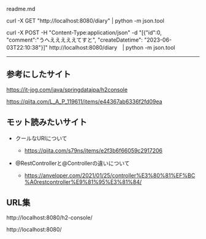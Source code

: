 readme.md


curl -X GET "http://localhost:8080/diary" | python -m json.tool

curl -X POST -H "Content-Type:application/json" -d "[{\"id\":0, \"comment\":\"うへえええええてすと\", \"createDatetime\": \"2023-06-03T22:10:38\"}]" http://localhost:8080/diary　| python -m json.tool

***

## 参考にしたサイト

https://it-jog.com/java/springdatajpa/h2console

https://qiita.com/L_A_P_119611/items/e44367ab6336f2fd09ea

## モット読みたいサイト

- クールなURIについて
	-	https://qiita.com/s79ns/items/e2f3b6f66059c2917206

- @RestControllerと@Controllerの違いについて
	-	https://anveloper.com/2021/01/25/controller%E3%80%81%EF%BC%A0restcontroller%E9%81%95%E3%81%84/

## URL集

http://localhost:8080/h2-console/

http://localhost:8080/

